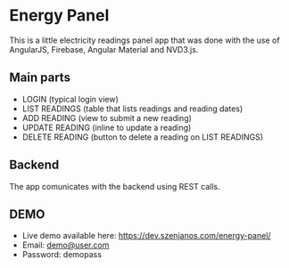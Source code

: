 # Energy Panel
This is a little electricity readings panel app that was done with the use of AngularJS, Firebase, Angular Material and NVD3.js. 

## Main parts
* LOGIN (typical login view)
* LIST READINGS (table that lists readings and reading dates)
* ADD READING (view to submit a new reading)
* UPDATE READING (inline to update a reading)
* DELETE READING (button to delete a reading on LIST READINGS)

## Backend
The app comunicates with the backend using REST calls.

## DEMO
* Live demo available here: https://dev.szenjanos.com/energy-panel/
* Email: demo@user.com
* Password: demopass